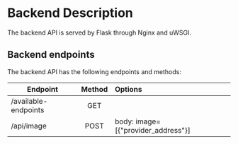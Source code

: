 # Backend Description
The backend API is served by Flask through Nginx and uWSGI.

## Backend endpoints

The backend API has the following endpoints and methods:

| Endpoint                  |      Method  |  Options |
|-------------------------- |:------------:|:------|
| /available-endpoints|  GET         |  |
| /api/image     |  POST            | body: image=[{"provider_address"}] |
